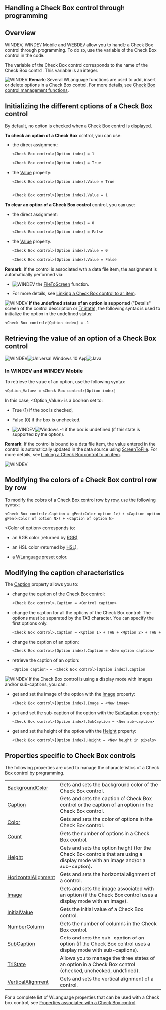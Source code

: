 


## Handling a Check Box control through programming
			



<a name="NOTE1"></a>
<a name="NOTE1_1"></a>


## Overview
<a name="overview_ELTTEXTE000351"></a>
WINDEV, WINDEV Mobile and WEBDEV allow you to handle a Check Box control through programming. To do so, use the variable of the Check Box control in the code.

The variable of the Check Box control corresponds to the name of the Check Box control. This variable is an integer.

![WINDEV](https://doc.pcsoft.fr/ext/images/us/WD.png) **Remark**: Several WLanguage functions are used to add, insert or delete options in a Check Box control. For more details, see [Check Box control management functions](../WDLang1/1000020613.md).

<a name="NOTE2"></a>
<a name="NOTE2_1"></a>


## Initializing the different options of a Check Box control
<a name="initializing_the_different_options_check_box_control_ELTTEXTE000375"></a>
By default, no option is checked when a Check Box control is displayed.

**To check an option of a Check Box** control, you can use:

- the direct assignment: 
	
	```txt
	<Check Box control>[Option index] = 1 
	
	<Check Box control>[Option index] = True
	```


- the [Value](../Proprietes/2510130.md) property: 
	
	```txt
	<Check Box control>[Option index].Value = True
	
	
	<Check Box control>[Option index].Value = 1
	```



**To clear an option of a Check Box control** control, you can use:

- the direct assignment: 
	
	```txt
	<Check Box control>[Option index] = 0 
	
	<Check Box control>[Option index] = False
	```


- the [Value](../Proprietes/2510130.md) property. 
	
	```txt
	<Check Box control>[Option index].Value = 0 
	
	<Check Box control>[Option index].Value = False
	```



**Remark**: If the control is associated with a data file item, the assignment is automatically performed via: 

- ![WINDEV](https://doc.pcsoft.fr/ext/images/us/WD.png) the [FileToScreen](../WDLang4/3044210.md) function.

- For more details, see [Linking a Check Box control to an item](../WDChamp/1013152.md).




![WINDEV](https://doc.pcsoft.fr/ext/images/us/WD.png) **If the undefined status of an option is supported** ("Details" screen of the control description or [TriState](../Proprietes/2510124.md)), the following syntax is used to initialize the option in the undefined status:

```txt
<Check Box control>[Option index] = -1
```


<a name="NOTE3"></a>
<a name="NOTE3_1"></a>


## Retrieving the value of an option of a Check Box control
<a name="retrieving_the_value_option_check_box_control_ELTTEXTE000399"></a>
![WINDEV](https://doc.pcsoft.fr/ext/images/us/WD.png)![Universal Windows 10 App](https://doc.pcsoft.fr/ext/images/us/UNIVERSALAPP.png)![Java](https://doc.pcsoft.fr/ext/images/us/JAVA.png) 

### In WINDEV and WINDEV Mobile
<a name="windev_and_windev_mobile_ELTPARAGRAPHE000094"></a>

To retrieve the value of an option, use the following syntax:

```txt
<Option_Value> = <Check Box control>[Option index]
```

In this case, &lt;Option_Value&gt; is a boolean set to:

- True (1) if the box is checked,

- False (0) if the box is unchecked.

- ![WINDEV](https://doc.pcsoft.fr/ext/images/us/WD.png)![Windows](https://doc.pcsoft.fr/ext/images/us/WINDOWS.png) -1 if the box is undefined (if this state is supported by the option).




**Remark**: If the control is bound to a data file item, the value entered in the control is automatically updated in the data source using [ScreenToFile](../WDLang4/3044146.md). For more details, see [Linking a Check Box control to an item](../WDChamp/1013152.md).
<a name="NOTE3_2"></a>

<a name="NOTE4"></a>
<a name="NOTE4_1"></a>
![WINDEV](https://doc.pcsoft.fr/ext/images/us/WD.png) 

## Modifying the colors of a Check Box control row by row
<a name="modifying_the_colors_check_box_control_row_row_ELTTEXTE000429"></a>
To modify the colors of a Check Box control row by row, use the following syntax:

```txt
<Check Box control>.Caption = gPen(<Color option 1>) + <Caption option 1> + TAB + ...
gPen(<Color of option N>) + <Caption of option N>
```

&lt;Color of option&gt; corresponds to:

- an RGB color (returned by [RGB](../WDLang1/3029012.md)),

- an HSL color (returned by [HSL](../WDLang1/3029057.md)),

- [a WLanguage preset color](../WDLang5/3010002.md).




<a name="NOTE5"></a>
<a name="NOTE5_1"></a>


## Modifying the caption characteristics
<a name="modifying_the_caption_characteristics_ELTTEXTE000453"></a>
The [Caption](../Proprietes/2510053.md) property allows you to:

- change the caption of the Check Box control:
	
	```txt
	<Check Box control>.Caption = <Control caption>
	```


- change the caption for all the options of the Check Box control:
	The options must be separated by the TAB character. You can specify the first options only.
	
	```txt
	<Check Box control>.Caption = <Option 1> + TAB + <Option 2> + TAB + <Option 3> ...
	```


- change the caption of an option:
	
	```txt
	<Check Box control>[Option index].Caption = <New option caption>
	```


- retrieve the caption of an option:
	
	```txt
	<Option caption> = <Check Box control>[Option index].Caption
	```




<a name="NOTE5_2"></a>
![WINDEV](https://doc.pcsoft.fr/ext/images/us/WD.png) If the Check Box control is using a display mode with images and/or sub-captions, you can: 

- get and set the image of the option with the [Image](../Proprietes/2510034.md) property:
	
	```txt
	<Check Box control>[Option index].Image = <New image>
	```


- get and set the sub-caption of the option with the [SubCaption](../Proprietes/1000017232.md) property:
	
	```txt
	<Check Box control>[Option index].SubCaption = <New sub-caption>
	```


- get and set the height of the option with the [Height](../Proprietes/2510050.md) property: 
	
	```txt
	<Check Box control>[Option index].Height = <New height in pixels>
	```





<a name="NOTE6"></a>
<a name="NOTE6_1"></a>


## Properties specific to Check Box controls
<a name="properties_specific_check_box_controls_ELTTEXTE000483"></a>
The following properties are used to manage the characteristics of a Check Box control by programming.


|   |   |
| --- | --- |
| [BackgroundColor](../Proprietes/2510022.md) | Gets and sets the background color of the Check Box control. |
| [Caption](../Proprietes/2510053.md) | Gets and sets the caption of Check Box control or the caption of an option in the Check Box control. |
| [Color](../Proprietes/2510071.md) | Gets and sets the color of options in the Check Box control. |
| [Count](../WDLang1/3025009.md) | Gets the number of options in a Check Box control. |
| [Height](../Proprietes/2510050.md) | Gets and sets the option height (for the Check Box controls that are using a display mode with an image and/or a sub-caption). |
| [HorizontalAlignment](../Proprietes/2510023.md) | Gets and sets the horizontal alignment of a control. |
| [Image](../Proprietes/2510034.md) | Gets and sets the image associated with an option (if the Check Box control uses a display mode with an image). |
| [InitialValue](../Proprietes/2510128.md) | Gets the initial value of a Check Box control. |
| [NumberColumn](../Proprietes/2510083.md) | Gets the number of columns in the Check Box control. |
| [SubCaption](../Proprietes/1000017232.md) | Gets and sets the sub-caption of an option (if the Check Box control uses a display mode with sub-captions). |
| [TriState](../Proprietes/2510124.md) | Allows you to manage the three states of an option in a Check Box control (checked, unchecked, undefined). |
| [VerticalAlignment](../Proprietes/2510054.md) | Gets and sets the vertical alignment of a control. |


For a complete list of WLanguage properties that can be used with a Check box control, see [Properties associated with a Check Box control](../WDChamp/1013172.md).


